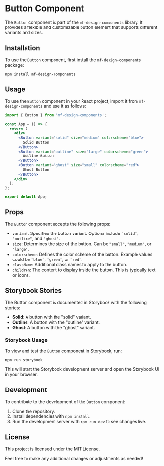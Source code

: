 # Button Component

The `Button` component is part of the `mf-design-components` library. It provides a flexible and customizable button element that supports different variants and sizes.

## Installation

To use the `Button` component, first install the `mf-design-components` package:

```bash
npm install mf-design-components
```

## Usage

To use the `Button` component in your React project, import it from `mf-design-components` and use it as follows:

```jsx
import { Button } from 'mf-design-components';

const App = () => {
  return (
    <div>
      <Button variant="solid" size="medium" colorscheme="blue">
        Solid Button
      </Button>
      <Button variant="outline" size="large" colorscheme="green">
        Outline Button
      </Button>
      <Button variant="ghost" size="small" colorscheme="red">
        Ghost Button
      </Button>
    </div>
  );
};

export default App;
```

## Props

The `Button` component accepts the following props:

- `variant`: Specifies the button variant. Options include `"solid"`, `"outline"`, and `"ghost"`.
- `size`: Determines the size of the button. Can be `"small"`, `"medium"`, or `"large"`.
- `colorscheme`: Defines the color scheme of the button. Example values could be `"blue"`, `"green"`, or `"red"`.
- `className`: Additional class names to apply to the button.
- `children`: The content to display inside the button. This is typically text or icons.

## Storybook Stories

The Button component is documented in Storybook with the following stories:

- **Solid**: A button with the "solid" variant.
- **Outline**: A button with the "outline" variant.
- **Ghost**: A button with the "ghost" variant.

### Storybook Usage

To view and test the `Button` component in Storybook, run:

```bash
npm run storybook
```

This will start the Storybook development server and open the Storybook UI in your browser.

## Development

To contribute to the development of the `Button` component:

1. Clone the repository.
2. Install dependencies with `npm install`.
3. Run the development server with `npm run dev` to see changes live.

## License

This project is licensed under the MIT License.

Feel free to make any additional changes or adjustments as needed!

